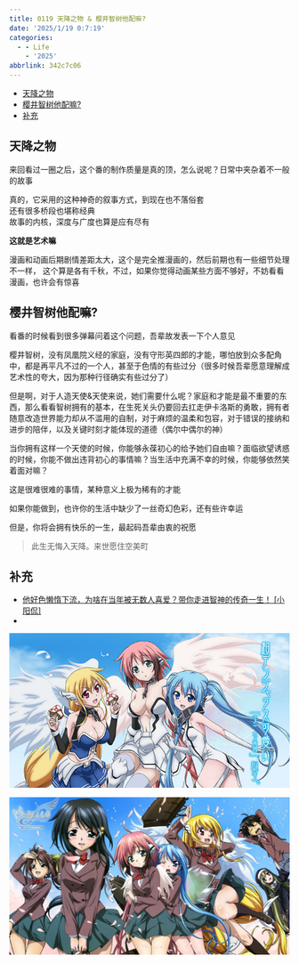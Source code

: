 ```yaml
---
title: 0119 天降之物 & 樱井智树他配嘛?
date: '2025/1/19 0:7:19'
categories:
  - - Life
    - '2025'
abbrlink: 342c7c06
---
```

- [天降之物](#天降之物)
- [樱井智树他配嘛?](#樱井智树他配嘛)
- [补充](#补充)


## 天降之物

来回看过一圈之后，这个番的制作质量是真的顶，怎么说呢？日常中夹杂着不一般的故事

真的，它采用的这种神奇的叙事方式，到现在也不落俗套  
还有很多桥段也堪称经典  
故事的内核，深度与广度也算是应有尽有

**这就是艺术嘛**

漫画和动画后期剧情差距太大，这个是完全推漫画的，然后前期也有一些细节处理不一样， 这个算是各有千秋，不过，如果你觉得动画某些方面不够好，不妨看看漫画，也许会有惊喜

## 樱井智树他配嘛?

看番的时候看到很多弹幕问着这个问题，吾辈故发表一下个人意见

樱井智树，没有凤凰院义经的家庭，没有守形英四郎的才能，哪怕放到众多配角中，都是再平凡不过的一个人，甚至于色情的有些过分（很多时候吾辈愿意理解成艺术性的夸大，因为那种行径确实有些过分了）

但是啊，对于人造天使&天使来说，她们需要什么呢？家庭和才能是最不重要的东西，那么看看智树拥有的基本，在生死关头仍要回去扛走伊卡洛斯的勇敢，拥有者随意改造世界能力却从不滥用的自制，对于麻烦的温柔和包容，对于错误的接纳和进步的陪伴，以及关键时刻才能体现的道德（偶尔中偶尔的神）

当你拥有这样一个天使的时候，你能够永葆初心的给予她们自由嘛？面临欲望诱惑的时候，你能不做出违背初心的事情嘛？当生活中充满不幸的时候，你能够依然笑着面对嘛？

这是很难很难的事情，某种意义上极为稀有的才能

如果你能做到，也许你的生活中缺少了一丝奇幻色彩，还有些许幸运

但是，你将会拥有快乐的一生，最起码吾辈由衷的祝愿

> 此生无悔入天降。来世愿住空美町

## 补充
- [他好色懒惰下流，为啥在当年被无数人喜爱？带你走进智神的传奇一生！ [小阳侃]](https://www.bilibili.com/video/BV1WgBqYjEes/)
- 

![20250119003539](https://raw.githubusercontent.com/Edge-coordinates/PicBed/master/imgs_for_blogs20250119003539.png)


![20250119003548](https://raw.githubusercontent.com/Edge-coordinates/PicBed/master/imgs_for_blogs20250119003548.png)
